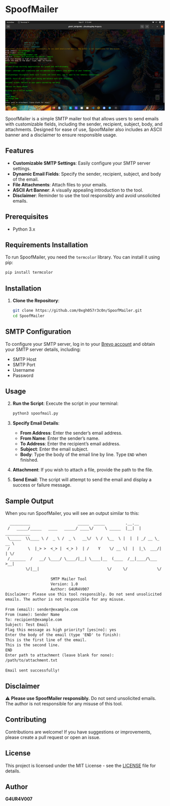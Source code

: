 # SpoofMailer

![Logo](logo.png)

SpoofMailer is a simple SMTP mailer tool that allows users to send emails with customizable fields, including the sender, recipient, subject, body, and attachments. Designed for ease of use, SpoofMailer also includes an ASCII banner and a disclaimer to ensure responsible usage.

## Features

- **Customizable SMTP Settings**: Easily configure your SMTP server settings.
- **Dynamic Email Fields**: Specify the sender, recipient, subject, and body of the email.
- **File Attachments**: Attach files to your emails.
- **ASCII Art Banner**: A visually appealing introduction to the tool.
- **Disclaimer**: Reminder to use the tool responsibly and avoid unsolicited emails.

## Prerequisites

- Python 3.x

## Requirements Installation

To run SpoofMailer, you need the `termcolor` library. You can install it using pip:

```bash
pip install termcolor
```

## Installation

1. **Clone the Repository**:
   ```bash
   git clone https://github.com/0xgh057r3c0n/SpoofMailer.git
   cd SpoofMailer
   ```

## SMTP Configuration

To configure your SMTP server, log in to your [Brevo account](https://www.brevo.com/) and obtain your SMTP server details, including:

- SMTP Host
- SMTP Port
- Username
- Password

## Usage

2. **Run the Script**:
   Execute the script in your terminal:
   ```bash
   python3 spoofmail.py
   ```

3. **Specify Email Details**:
   - **From Address**: Enter the sender’s email address.
   - **From Name**: Enter the sender’s name.
   - **To Address**: Enter the recipient’s email address.
   - **Subject**: Enter the email subject.
   - **Body**: Type the body of the email line by line. Type `END` when finished.

4. **Attachment**: If you wish to attach a file, provide the path to the file.

5. **Send Email**: The script will attempt to send the email and display a success or failure message.

## Sample Output

When you run SpoofMailer, you will see an output similar to this:

```
  _________                     _____  _____         .__.__                
 /   _____/_____   ____   _____/ ____\/     \ _____  |__|  |   ___________ 
 \_____  \\____ \ /  _ \ /  _ \   __\/  \ /  \__  \ |  |  | _/ __ \_  __ \
 /        \  |_> >  <_> |  <_> )  | /    Y    \/ __ \|  |  |_\  ___/|  | \/
 /_______  /   __/ \____/ \____/|__| \____|__  (____  /__|____/\___  >__|   
         \/|__|                              \/     \/             \/       

                    SMTP Mailer Tool
                    Version: 1.0
                    Author: G4UR4V007
Disclaimer: Please use this tool responsibly. Do not send unsolicited emails. The author is not responsible for any misuse.

From (email): sender@example.com
From (name): Sender Name
To: recipient@example.com
Subject: Test Email
Flag this message as high priority? [yes|no]: yes
Enter the body of the email (type 'END' to finish):
This is the first line of the email.
This is the second line.
END
Enter path to attachment (leave blank for none): /path/to/attachment.txt

Email sent successfully!
```

## Disclaimer

⚠️ **Please use SpoofMailer responsibly.** Do not send unsolicited emails. The author is not responsible for any misuse of this tool.

## Contributing

Contributions are welcome! If you have suggestions or improvements, please create a pull request or open an issue.

## License

This project is licensed under the MIT License - see the [LICENSE](LICENSE) file for details.

## Author

**G4UR4V007**
